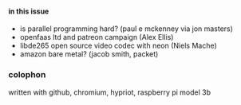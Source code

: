 #### in this issue

* is parallel programming hard? (paul e mckenney via jon masters)
* openfaas ltd and patreon campaign (Alex Ellis)
* libde265 open source video codec with neon (Niels Mache)
* amazon bare metal? (jacob smith, packet)

### colophon

written with github, chromium, hypriot, raspberry pi model 3b
